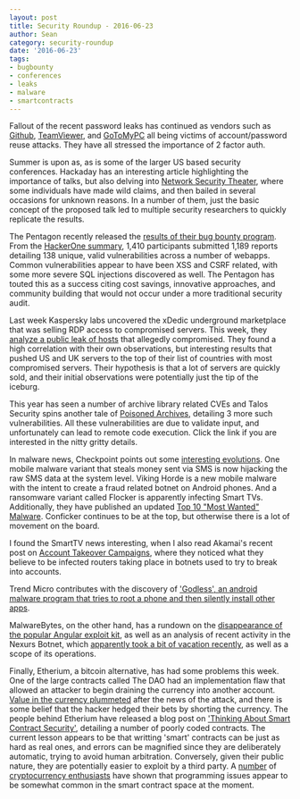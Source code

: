 ```yaml
---
layout: post
title: Security Roundup - 2016-06-23
author: Sean
category: security-roundup
date: '2016-06-23'
tags:
- bugbounty
- conferences
- leaks
- malware
- smartcontracts
---
```


Fallout of the recent password leaks has continued as vendors such as [Github](https://github.com/blog/2190-github-security-update-reused-password-attack), [TeamViewer](https://blog.teamviewer.com/recent-cyber-attacks/), and [GoToMyPC](https://threatpost.com/gotomypc-suffers-major-password-reuse-attack/118781/) all being victims of account/password reuse attacks. They have all stressed the importance of 2 factor auth.

Summer is upon as, as is some of the larger US based security conferences. Hackaday has an interesting article highlighting the importance of talks, but also delving into [Network Security Theater](https://hackaday.com/2016/06/20/network-security-theatre/), where some individuals have made wild claims, and then bailed in several occasions for unknown reasons. In a number of them, just the basic concept of the proposed talk led to multiple security researchers to quickly replicate the results.

The Pentagon recently released the [results of their bug bounty program](http://www.defense.gov/News-Article-View/Article/802828/carter-announces-hack-the-pentagon-program-results). From the [HackerOne summary](https://hackerone.com/hackthepentagon), 1,410 participants submitted 1,189 reports detailing 138 unique, valid vulnerabilities across a number of webapps. Common vulnerabilities appear to have been XSS and CSRF related, with some more severe SQL injections discovered as well. The Pentagon has touted this as a success citing cost savings, innovative approaches, and community building that would not occur under a more traditional security audit.

Last week Kaspersky labs uncovered the xDedic underground marketplace that was selling RDP access to compromised servers. This week, they [analyze a public leak of hosts](https://securelist.com/blog/research/75120/the-tip-of-the-iceberg-an-unexpected-turn-in-the-xdedic-story/) that allegedly compromised. They found a high correlation with their own observations, but interesting results that pushed US and UK servers to the top of their list of countries with most compromised servers. Their hypothesis is that a lot of servers are quickly sold, and their initial observations were potentially just the tip of the iceburg.

This year has seen a number of archive library related CVEs and Talos Security spins another tale of [Poisoned Archives](http://blog.talosintel.com/2016/06/the-poisoned-archives.html), detailing 3 more such vulnerabilities. All these vulnerabilities are due to validate input, and unfortunately can lead to remote code execution. Click the link if you are interested in the nitty gritty details.

In malware news, Checkpoint points out some [interesting evolutions](http://blog.checkpoint.com/2016/06/17/in-the-wild-mobile-malware-implements-new-features/). One mobile malware variant that steals money sent via SMS is now hijacking the raw SMS data at the system level. Viking Horde is a new mobile malware with the intent to create a fraud related botnet on Android phones. And a ransomware variant called Flocker is apparently infecting Smart TVs. Additionally, they have published an updated [Top 10 "Most Wanted" Malware](http://blog.checkpoint.com/2016/06/21/top-10-most-wanted-malware/). Conficker continues to be at the top, but otherwise there is a lot of movement on the board. 

I found the SmartTV news interesting, when I also read Akamai's recent post on [Account Takeover Campaigns](https://blogs.akamai.com/2016/06/web-application-defenders-field-report-account-takeover-campaigns-spotlight.html), where they noticed what they believe to be infected routers taking place in botnets used to try to break into accounts.

Trend Micro contributes with the discovery of ['Godless', an android malware program that tries to root a phone and then silently install other apps](http://blog.trendmicro.com/trendlabs-security-intelligence/godless-mobile-malware-uses-multiple-exploits-root-devices/). 

MalwareBytes, on the other hand, has a rundown on the [disappearance of the popular Angular exploit kit](https://blog.malwarebytes.com/threat-analysis/2016/06/a-look-at-the-angler-less-exploit-kit-scene/), as well as an analysis of recent activity in the Nexurs Botnet, which [apparently took a bit of vacation recently](http://www.malwaretech.com/2016/06/whats-happening-with-necurs-dridex-and.html), as well as a scope of its operations.

Finally, Etherium, a bitcoin alternative, has had some problems this week. One of the large contracts called The DAO had an implementation flaw that allowed an attacker to begin draining the currency into another account. [Value in the currency plummeted](http://www.marketwatch.com/story/digital-currency-ethereum-nose-dives-after-40-million-hack-2016-06-17) after the news of the attack, and there is some belief that the hacker hedged their bets by shorting the currency. The people behind Etherium have released a blog post on ['Thinking About Smart Contract Security'](https://blog.ethereum.org/2016/06/19/thinking-smart-contract-security/), detailing a number of poorly coded contracts. The current lesson appears to be that writting 'smart' contracts can be just as hard as real ones, and errors can be magnified since they are deliberately automatic, trying to avoid human arbitration. Conversely, given their public nature, they are potentially easier to exploit by a third party. A [number](http://hackingdistributed.com/2016/06/16/scanning-live-ethereum-contracts-for-bugs/) of [cryptocurrency enthusiasts](http://vessenes.com/ethereum-contracts-are-going-to-be-candy-for-hackers/) have shown that programming issues appear to be somewhat common in the smart contract space at the moment.

